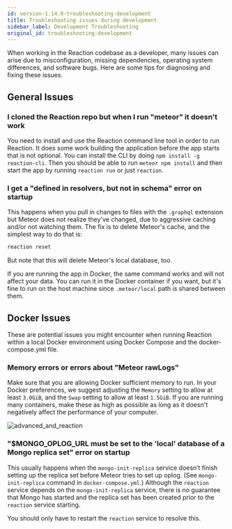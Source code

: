 ```yaml
---
id: version-1.14.0-troubleshooting-development
title: Troubleshooting issues during development
sidebar_label: Development Troubleshooting
original_id: troubleshooting-development
---
```


When working in the Reaction codebase as a developer, many issues can arise due to misconfiguration, missing dependencies, operating system differences, and software bugs. Here are some tips for diagnosing and fixing these issues.

## General Issues

### I cloned the Reaction repo but when I run "meteor" it doesn't work

You need to install and use the Reaction command line tool in order to run Reaction. It does some work building the application
before the app starts that is not optional. You can install the CLI by doing `npm install -g reaction-cli`. Then you should be able to run `meteor npm install` and then start the app by running `reaction run` or just `reaction`.

### I get a "defined in resolvers, but not in schema" error on startup

This happens when you pull in changes to files with the `.graphql` extension but Meteor does not realize they've changed, due to aggressive caching and/or not watching them. The fix is to delete Meteor's cache, and the simplest way to do that is:

```bash
reaction reset
```

But note that this will delete Meteor's local database, too.

If you are running the app in Docker, the same command works and will not affect your data. You can run it in the Docker container if you want, but it's fine to run on the host machine since `.meteor/local` path is shared between them.

## Docker Issues

These are potential issues you might encounter when running Reaction within a local Docker environment using Docker Compose and the docker-compose.yml file.

### Memory errors or errors about "Meteor rawLogs"

Make sure that you are allowing Docker sufficient memory to run. In your Docker preferences, we suggest adjusting the `Memory` setting to allow at least `3.0GiB`, and the `Swap` setting to allow at least `1.5GiB`. If you are running many containers, make these as high as possible as long as it doesn't negatively affect the performance of your computer.

![advanced_and_reaction](https://user-images.githubusercontent.com/4482263/41941033-a31bc834-794f-11e8-8638-934220650730.png)

### "$MONGO_OPLOG_URL must be set to the 'local' database of a Mongo replica set" error on startup

This usually happens when the `mongo-init-replica` service doesn’t finish setting up the replica set before Meteor tries to set up oplog. (See `mongo-init-replica` command in `docker-compose.yml`.) Although the `reaction` service depends on the `mongo-init-replica` service, there is no guarantee that Mongo has started and the replica set has been created prior to the `reaction` service starting.

You should only have to restart the `reaction` service to resolve this.
